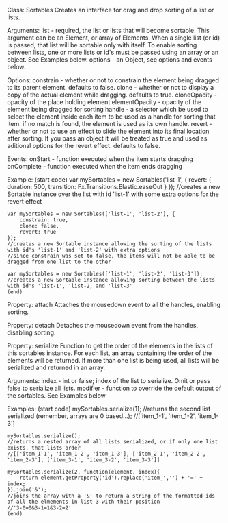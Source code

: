 Class: Sortables
	Creates an interface for drag and drop sorting of a list or lists.

Arguments:
	list - required, the list or lists that will become sortable.
		This argument can be an Element, or array of Elements. When a single list (or id) is passed, that list will be sortable only with itself.
		To enable sorting between lists, one or more lists or id's must be passed using an array or an object. See Examples below.
	options - an Object, see options and events below.

Options:
	constrain - whether or not to constrain the element being dragged to its parent element. defaults to false.
	clone - whether or not to display a copy of the actual element while dragging. defaults to true.
	cloneOpacity - opacity of the place holding element
	elementOpacity - opacity of the element being dragged for sorting
	handle - a selector which be used to select the element inside each item to be used as a handle for sorting that item.  if no match is found, the element is used as its own handle.
	revert - whether or not to use an effect to slide the element into its final location after sorting. If you pass an object it will be treated as true and used as aditional options for the revert effect. defaults to false.

Events:
	onStart - function executed when the item starts dragging
	onComplete - function executed when the item ends dragging

Example:
	(start code)
	var mySortables = new Sortables('list-1', {
		revert: { duration: 500, transition: Fx.Transitions.Elastic.easeOut }
	});
	//creates a new Sortable instance over the list with id 'list-1' with some extra options for the revert effect

	var mySortables = new Sortables(['list-1', 'list-2'], {
		constrain: true,
		clone: false,
		revert: true
	});
	//creates a new Sortable instance allowing the sorting of the lists with id's 'list-1' and 'list-2' with extra options
	//since constrain was set to false, the items will not be able to be dragged from one list to the other

	var mySortables = new Sortables(['list-1', 'list-2', 'list-3']);
	//creates a new Sortable instance allowing sorting between the lists with id's 'list-1', 'list-2, and 'list-3'
	(end)


Property: attach
	Attaches the mousedown event to all the handles, enabling sorting.

Property: detach
	Detaches the mousedown event from the handles, disabling sorting.


Property: serialize
	Function to get the order of the elements in the lists of this sortables instance.
	For each list, an array containing the order of the elements will be returned.
	If more than one list is being used, all lists will be serialized and returned in an array.

Arguments:
	index - int or false; index of the list to serialize. Omit or pass false to serialize all lists.
	modifier - function to override the default output of the sortables.  See Examples below

Examples:
	(start code)
	mySortables.serialize(1);
	//returns the second list serialized (remember, arrays are 0 based...);
	//['item_1-1', 'item_1-2', 'item_1-3']

	mySortables.serialize();
	//returns a nested array of all lists serialized, or if only one list exists, that lists order
	//[['item_1-1', 'item_1-2', 'item_1-3'], ['item_2-1', 'item_2-2', 'item_2-3'], ['item_3-1', 'item_3-2', 'item_3-3']]

	mySortables.serialize(2, function(element, index){
		return element.getProperty('id').replace('item_','') + '=' + index;
	}).join('&');
	//joins the array with a '&' to return a string of the formatted ids of all the elmements in list 3 with their position
	//'3-0=0&3-1=1&3-2=2'
	(end)
